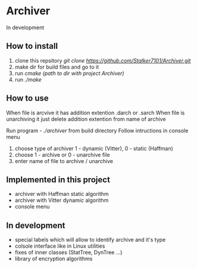 # Archiver
In development

## How to install
1. clone this repsitory _git clone https://github.com/Stalker7101/Archiver.git_
2. make dir for build files and go to it
3. run _cmake (path to dir with project Archiver)_
4. run _./make_

## How to use
When file is arcvive it has addition extention .darch or .sarch
When file is unarchiving it just delete addition extention from name of archive

Run program - _./archiver_ from build directory
Follow intructions in console menu

1. choose type of archiver 1 - dynamic (Vitter), 0 - static (Haffman)
2. choose 1 - archive or 0 - unarchive file
3. enter name of file to archive / unarchive

## Implemented in this project
- archiver with Haffman static algorithm
- archiver with Vitter dynamic algorithm
- console menu

## In development
- special labels which will allow to identify archive and it's type
- colsole interface like in Linux utilities
- fixes of inner classes (StatTree, DynTree ...)
- library of encryption algorithms
